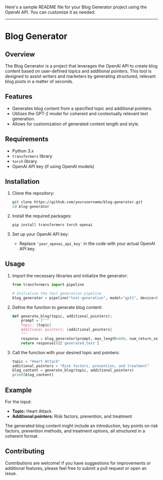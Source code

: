 Here's a sample README file for your Blog Generator project using the OpenAI API. You can customize it as needed:

---

# Blog Generator

## Overview

The Blog Generator is a project that leverages the OpenAI API to create blog content based on user-defined topics and additional pointers. This tool is designed to assist writers and marketers by generating structured, relevant blog posts in a matter of seconds.

## Features

- Generates blog content from a specified topic and additional pointers.
- Utilizes the GPT-2 model for coherent and contextually relevant text generation.
- Allows for customization of generated content length and style.

## Requirements

- Python 3.x
- `transformers` library
- `torch` library
- OpenAI API key (if using OpenAI models)

## Installation

1. Clone the repository:
   ```bash
   git clone https://github.com/yourusername/blog-generator.git
   cd blog-generator
   ```

2. Install the required packages:
   ```bash
   pip install transformers torch openai
   ```

3. Set up your OpenAI API key:
   - Replace `'your_openai_api_key'` in the code with your actual OpenAI API key.

## Usage

1. Import the necessary libraries and initialize the generator:
   ```python
   from transformers import pipeline

   # Initialize the text generation pipeline
   blog_generator = pipeline("text-generation", model="gpt2", device=0)  # Use device=0 for GPU
   ```

2. Define the function to generate blog content:
   ```python
   def generate_blog(topic, additional_pointers):
       prompt = f"""
       Topic: {topic}
       Additional pointers: {additional_pointers}
       """
       response = blog_generator(prompt, max_length=600, num_return_sequences=1, temperature=0.7)
       return response[0]['generated_text']
   ```

3. Call the function with your desired topic and pointers:
   ```python
   topic = "Heart Attack"
   additional_pointers = "Risk factors, prevention, and treatment"
   blog_content = generate_blog(topic, additional_pointers)
   print(blog_content)
   ```

## Example

For the input:
- **Topic:** Heart Attack
- **Additional pointers:** Risk factors, prevention, and treatment

The generated blog content might include an introduction, key points on risk factors, prevention methods, and treatment options, all structured in a coherent format.

## Contributing

Contributions are welcome! If you have suggestions for improvements or additional features, please feel free to submit a pull request or open an issue.

